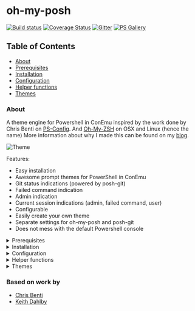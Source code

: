 oh-my-posh
==========

[![Build status](https://img.shields.io/appveyor/ci/janjoris/oh-my-posh/master.svg?maxAge=2592000)](https://ci.appveyor.com/project/JanJoris/oh-my-posh) [![Coverage Status](https://coveralls.io/repos/github/JanJoris/oh-my-posh/badge.svg)](https://coveralls.io/github/JanJoris/oh-my-posh) [![Gitter](https://badges.gitter.im/oh-my-posh/Lobby.svg)](https://gitter.im/oh-my-posh/general?utm_source=badge&utm_medium=badge&utm_campaign=pr-badge) [![PS Gallery](https://img.shields.io/badge/install-PS%20Gallery-blue.svg)](https://www.powershellgallery.com/packages/oh-my-posh)

## Table of Contents

* [About](#about)
* [Prerequisites](#prerequisites)
* [Installation](#installation)
* [Configuration](#configuration)
* [Helper functions](#helper)
* [Themes](#themes)

<div id='about'/>

### About

A theme engine for Powershell in ConEmu inspired by the work done by Chris Benti on [PS-Config](https://github.com/chrisbenti/PS-Config). And [Oh-My-ZSH](https://github.com/robbyrussell/oh-my-zsh) on OSX and Linux (hence the name)
More information about why I made this can be found on my [blog](https://herebedragons.io/shell-shock/).

![Theme](https://herebedragons.io/img/indications.png)

Features:

* Easy installation
* Awesome prompt themes for PowerShell in ConEmu
* Git status indications (powered by posh-git)
* Failed command indication
* Admin indication
* Current session indications (admin, failed command, user)
* Configurable
* Easily create your own theme
* Separate settings for oh-my-posh and posh-git
* Does not mess with the default Powershell console

<div id='prerequisites'/>
<details>
<summary>Prerequisites</summary>

You should use ConEmu to have a brilliant terminal experience on Windows. You can install it using [Chocolatey](https://chocolatey.org/) :

```bash
choco install ConEmu
```

The fonts I use are Powerline fonts, there is a great [repository](https://github.com/ryanoasis/nerd-fonts) containing them.
I use `Meslo LG M Regular for Powerline Nerd Font` in my ConEmu setup together with custom colors You can find my theme [here](https://gist.github.com/JanJoris/71c9f1361a562f337b855b75d7bbfd28).

</details>

<div id='installation'/>
<details>
<summary>Installation</summary>

You can choose between the [PowerShell Gallery](https://www.powershellgallery.com/packages/oh-my-posh/) (preferred) or [PsGet](http://psget.net/).

### PowerShell Gallery

Install posh-git and oh-my-posh:

```bash
Install-Module posh-git -Scope CurrentUser
Install-Module oh-my-posh -Scope CurrentUser
```

### PsGet

Fetch the URL to the latest `oh-my-posh.zip` [release](https://github.com/JanJoris/oh-my-posh/releases/latest) and use PsGet to install it.

```bash
Install-Module -ModuleUrl <link to latest oh-my-posh.zip>
```

</details>

<div id='configuration'/>
<details>
<summary>Configuration</summary>

List the current configuration:

```bash
$ThemeSettings
```

![Theme](http://janjoris.github.com/img/themesettings.png)

You can tweak the settings by manipulating `$ThemeSettings`.
This example allows you to tweak the branch symbol using a unicode character:

````bash
$ThemeSettings.GitSymbols.BranchSymbol = [char]::ConvertFromUtf32(0xE0A0)
````

Also do not forget the Posh-Git settings itself (enable the stash indication for example):

```bash
$GitPromptSettings
```

</details>

<div id='helper'/>
<details>
<summary>Helper functions</summary>

`Set-Theme`:  set a theme from the Themes directory. If no match is found, it will not be changed. Autocomplete is available to list and complete available themes.

```bash
Set-Theme paradox
```

`Show-ThemeColors`: display the colors used by the theme

![Theme](http://janjoris.github.com/img/themecolors.png)

`Show-Colors`: display colors configured in ConEmu

![Theme](http://janjoris.github.com/img/showcolors.png)

</details>

<div id='themes'/>
<details>
<summary>Themes</summary>

### Agnoster

![Theme](https://herebedragons.io/img/agnoster.png)

### Paradox

![Theme](https://herebedragons.io/img/paradox.png)

### Sorin

![Theme](https://herebedragons.io/img/sorin.png)

### Darkblood

![Theme](https://herebedragons.io/img/darkblood.png)

### Avit

![Theme](https://herebedragons.io/img/avit.png)

### Honukai

![Theme](https://herebedragons.io/img/honukai.png)

### Fish

![Theme](https://herebedragons.io/img/fish.png)

<div id='owntheme'/>
Creating your own theme
-----------------------

If you want to create a theme it can be done rather easily by adding a `mytheme.psm1` file in the folder indicated in `$ThemeSettings.MyThemesLocation` (the folder defaults to `~\Documents\WindowsPowerShell\PoshThemes`, feel free to change it).
The only required function is Write-Theme, you can use the following template to get started:

````bash
#requires -Version 2 -Modules posh-git

function Write-Theme
{
    param(
        [bool]
        $lastCommandFailed,
        [string]
        $with
    )

    # enter your prompt building logic here
}

$sl = $global:ThemeSettings #local settings
````

Feel free to use the public helper functions `Get-VCSStatus`, `Get-VcsInfo`, `Get-Drive`, `Get-ShortPath`, `Set-CursorForRightBlockWrite`, `Save-CursorPosition`, `Pop-CursorPosition`, `Set-CursorUp` or add your own logic completely.
To test the output in ConEmu, just switch to your theme:

```bash
Set-Theme mytheme
```

If you want to include your theme in oh-my-posh, send me a PR and I'll try to give feedback ASAP.

Happy theming!

</details>

### Based on work by

* [Chris Benti](https://github.com/chrisbenti/PS-Config)
* [Keith Dahlby](https://github.com/dahlbyk/posh-git)
